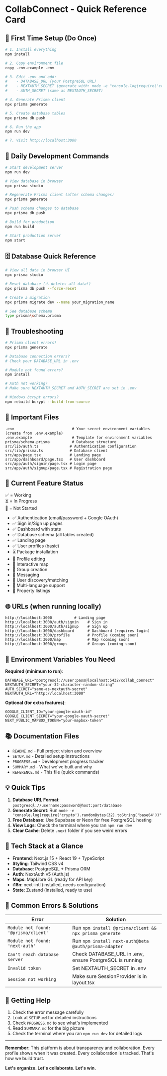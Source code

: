 # CollabConnect - Quick Reference Card

## 🚀 First Time Setup (Do Once)

```bash
# 1. Install everything
npm install

# 2. Copy environment file
copy .env.example .env

# 3. Edit .env and add:
#    - DATABASE_URL (your PostgreSQL URL)
#    - NEXTAUTH_SECRET (generate with: node -e "console.log(require('crypto').randomBytes(32).toString('base64'))")
#    - AUTH_SECRET (same as NEXTAUTH_SECRET)

# 4. Generate Prisma client
npx prisma generate

# 5. Create database tables
npx prisma db push

# 6. Run the app
npm run dev

# 7. Visit http://localhost:3000
```

## 📝 Daily Development Commands

```bash
# Start development server
npm run dev

# View database in browser
npx prisma studio

# Regenerate Prisma client (after schema changes)
npx prisma generate

# Push schema changes to database
npx prisma db push

# Build for production
npm run build

# Start production server
npm start
```

## 🗄️ Database Quick Reference

```bash
# View all data in browser UI
npx prisma studio

# Reset database (⚠️ deletes all data!)
npx prisma db push --force-reset

# Create a migration
npx prisma migrate dev --name your_migration_name

# See database schema
type prisma\schema.prisma
```

## 🔧 Troubleshooting

```bash
# Prisma client errors?
npx prisma generate

# Database connection errors?
# Check your DATABASE_URL in .env

# Module not found errors?
npm install

# Auth not working?
# Make sure NEXTAUTH_SECRET and AUTH_SECRET are set in .env

# Windows bcrypt errors?
npm rebuild bcrypt --build-from-source
```

## 📂 Important Files

```
.env                          # Your secret environment variables (create from .env.example)
.env.example                  # Template for environment variables
prisma/schema.prisma          # Database structure
src/lib/auth.ts              # Authentication configuration
src/lib/prisma.ts            # Database client
src/app/page.tsx             # Landing page
src/app/dashboard/page.tsx   # User dashboard
src/app/auth/signin/page.tsx # Login page
src/app/auth/signup/page.tsx # Registration page
```

## 🎯 Current Feature Status

✅ = Working  
⏳ = In Progress  
📝 = Not Started

- ✅ Authentication (email/password + Google OAuth)
- ✅ Sign in/Sign up pages
- ✅ Dashboard with stats
- ✅ Database schema (all tables created)
- ✅ Landing page
- ✅ User profiles (basic)
- ⏳ Package installation
- 📝 Profile editing
- 📝 Interactive map
- 📝 Group creation
- 📝 Messaging
- 📝 User discovery/matching
- 📝 Multi-language support
- 📝 Property listings

## 🌐 URLs (when running locally)

```
http://localhost:3000          # Landing page
http://localhost:3000/auth/signin    # Sign in
http://localhost:3000/auth/signup    # Sign up
http://localhost:3000/dashboard      # Dashboard (requires login)
http://localhost:3000/profile        # Profile (coming soon)
http://localhost:3000/map            # Map (coming soon)
http://localhost:3000/groups         # Groups (coming soon)
```

## 🔐 Environment Variables You Need

**Required (minimum to run)**:
```env
DATABASE_URL="postgresql://user:pass@localhost:5432/collab_connect"
NEXTAUTH_SECRET="your-32-character-random-string"
AUTH_SECRET="same-as-nextauth-secret"
NEXTAUTH_URL="http://localhost:3000"
```

**Optional (for extra features)**:
```env
GOOGLE_CLIENT_ID="your-google-oauth-id"
GOOGLE_CLIENT_SECRET="your-google-oauth-secret"
NEXT_PUBLIC_MAPBOX_TOKEN="your-mapbox-token"
```

## 📚 Documentation Files

- `README.md` - Full project vision and overview
- `SETUP.md` - Detailed setup instructions
- `PROGRESS.md` - Development progress tracker
- `SUMMARY.md` - What we've built and why
- `REFERENCE.md` - This file (quick commands)

## 💡 Quick Tips

1. **Database URL Format**: `postgresql://username:password@host:port/database`
2. **Generate Secret**: Run `node -e "console.log(require('crypto').randomBytes(32).toString('base64'))"`
3. **Free Database**: Use Supabase or Neon for free PostgreSQL hosting
4. **View Logs**: Check the terminal where you ran `npm run dev`
5. **Clear Cache**: Delete `.next` folder if you see weird errors

## 🎨 Tech Stack at a Glance

- **Frontend**: Next.js 15 + React 19 + TypeScript
- **Styling**: Tailwind CSS v4
- **Database**: PostgreSQL + Prisma ORM
- **Auth**: NextAuth v5 (Auth.js)
- **Maps**: MapLibre GL (ready for API key)
- **i18n**: next-intl (installed, needs configuration)
- **State**: Zustand (installed, ready to use)

## 🐛 Common Errors & Solutions

| Error | Solution |
|-------|----------|
| `Module not found: '@prisma/client'` | Run `npm install @prisma/client && npx prisma generate` |
| `Module not found: 'next-auth'` | Run `npm install next-auth@beta @auth/prisma-adapter` |
| `Can't reach database server` | Check DATABASE_URL in .env, ensure PostgreSQL is running |
| `Invalid token` | Set NEXTAUTH_SECRET in .env |
| `Session not working` | Make sure SessionProvider is in layout.tsx |

## 🚀 Getting Help

1. Check the error message carefully
2. Look at `SETUP.md` for detailed instructions
3. Check `PROGRESS.md` to see what's implemented
4. Read `SUMMARY.md` for the big picture
5. Check the terminal where you ran `npm run dev` for detailed logs

---

**Remember**: This platform is about transparency and collaboration. Every profile shows when it was created. Every collaboration is tracked. That's how we build trust.

**Let's organize. Let's collaborate. Let's win.**
